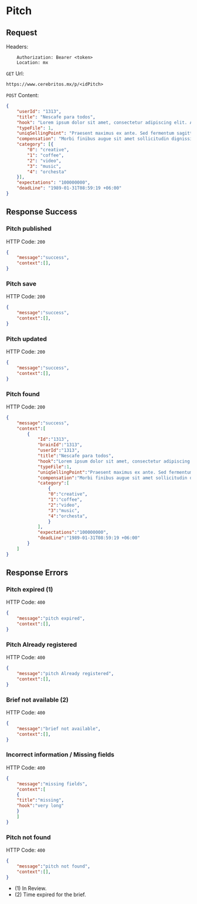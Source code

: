 # Pitch

## Request

Headers:
```
	Authorization: Bearer <token>
	Location: mx
```

`GET` Url:
```url
https://www.cerebritos.mx/p/<idPitch>
```

`POST` Content:
```json
{
	"userId": "1313",
	"title": "Nescafe para todos",
	"hook": "Lorem ipsum dolor sit amet, consectetur adipiscing elit. Aliquam et convallis erat, sit amet sodales metus. Nullam molestie gravida nisl, ac maximus augue eleifend ac.",
	"typeFile": 1,
	"uniqSellingPoint": "Praesent maximus ex ante. Sed fermentum sagittis est, eu sollicitudin ligula faucibus non. Mauris mollis placerat bibendum.",
	"compensation": "Morbi finibus augue sit amet sollicitudin dignissim. Pellentesque vulputate augue ornare, imperdiet mi eget, consectetur enim.",
	"category": [{
		"0": "creative",
		"1": "coffee",
		"2": "video",
		"3": "music",
		"4": "orchesta"
	}],
	"expectations": "100000000",
	"deadLine": "1989-01-31T08:59:19 +06:00"
}
```

## Response Success

### Pitch published

HTTP Code: `200`

```json
{
	"message":"success",
	"context":[],
}
```

### Pitch save

HTTP Code: `200`

```json
{
	"message":"success",
	"context":[],
}
```

### Pitch updated

HTTP Code: `200`

```json
{
	"message":"success",
	"context":[],
}
```

### Pitch found

HTTP Code: `200`

```json
{
	"message":"success",
	"context":[
		{
			"Id":"1313",
			"brainId":"1313",
			"userId":"1313",
			"title":"Nescafe para todos",
			"hook":"Lorem ipsum dolor sit amet, consectetur adipiscing elit. Aliquam et convallis erat, sit amet sodales metus. Nullam molestie gravida nisl, ac maximus augue eleifend ac.",
			"typeFile":1,
			"uniqSellingPoint":"Praesent maximus ex ante. Sed fermentum sagittis est, eu sollicitudin ligula faucibus non. Mauris mollis placerat bibendum.",
			"compensation":"Morbi finibus augue sit amet sollicitudin dignissim. Pellentesque vulputate augue ornare, imperdiet mi eget, consectetur enim.",
			"category":[
				{
				"0":"creative",
				"1":"coffee",
				"2":"video",
				"3":"music",
				"4":"orchesta",
				}
			],
			"expectations":"100000000",
			"deadLine":"1989-01-31T08:59:19 +06:00"
		}
	]
}
```

## Response Errors

### Pitch expired (1)

HTTP Code: `400`

```json
{
	"message":"pitch expired",
	"context":[],
}
```

### Pitch Already registered

HTTP Code: `400`

```json
{
	"message":"pitch Already registered",
	"context":[],
}
```

### Brief not available (2)

HTTP Code: `400`

```json
{
	"message":"brief not available",
	"context":[],
}
```

### Incorrect information / Missing fields

HTTP Code: `400`

```json
{
	"message":"missing fields",
	"context":[
	{
	"title":"missing",
	"hook":"very long"
	}
	]
}
```

### Pitch not found

HTTP Code: `400`

```json
{
	"message":"pitch not found",
	"context":[],
}
```

* (1) In Review.
* (2) Time expired for the brief.